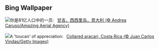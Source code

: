 ## Bing Wallpaper
![](https://www.bing.com/th?id=OHR.GangiSicily_ZH-CN9086944081_UHD.jpg&w=1000)你是81亿人口中的一员:&nbsp;&ensp;[甘吉，西西里岛，意大利 (© Andrea Caruso/Amazing Aerial Agency)](https://www.bing.com/th?id=OHR.GangiSicily_ZH-CN9086944081_UHD.jpg)
<br><br/>
![](https://www.bing.com/th?id=OHR.CollaredAracari_EN-US4924599176_UHD.jpg&w=1000)A 'toucan' of appreciation:&nbsp;&ensp;[Collared aracari, Costa Rica (© Juan Carlos Vindas/Getty Images)](https://www.bing.com/th?id=OHR.CollaredAracari_EN-US4924599176_UHD.jpg)
<br><br/>

